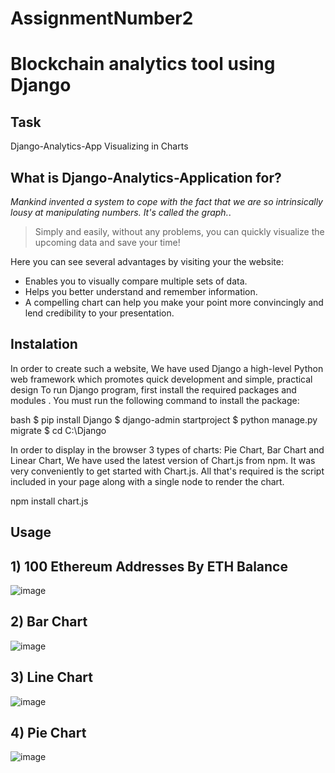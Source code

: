 # AssignmentNumber2
# Blockchain analytics tool using Django 
## Task
Django-Analytics-App Visualizing in Charts
## What is Django-Analytics-Application for?

 *Mankind invented a system to cope with the fact that we are so intrinsically lousy at manipulating numbers. It's called the graph.*.

> Simply and easily, without any problems, you can quickly visualize the upcoming data and save your time!


Here you can see several advantages by visiting your the website:

- Enables you to visually compare multiple sets of data.
- Helps you better understand and remember information.
- A compelling chart can help you make your point more convincingly and lend credibility to your presentation.

## Instalation
In order to create such a website, We have used Django a high-level Python web framework which promotes quick development and simple, practical design
To run Django program, first install the required packages and modules . You must run the following command to install the package:

bash
$ pip install Django
$ django-admin startproject
$ python manage.py migrate
$ cd C:\Django 

In order to display in the browser 3 types of charts: Pie Chart, Bar Chart and Linear Chart, We have used the latest version of Chart.js from npm. It was very conveniently to get started with Chart.js. All that's required is the script included in your page along with a single <canvas> node to render the chart.

npm install chart.js
  
## Usage
## 1) 100 Ethereum Addresses By ETH Balance
![image](https://user-images.githubusercontent.com/74869146/153430747-57f70619-7e11-4fc4-b500-5cb7c8c5610c.png)

  
  
  
## 2) Bar Chart
![image](https://user-images.githubusercontent.com/74869146/153430778-715ab455-7b02-4564-99bd-20f2918b42df.png)

  
  
## 3) Line Chart
![image](https://user-images.githubusercontent.com/74869146/153430870-2ff0a48c-221c-4289-a347-a512ecddedf9.png)

  
  
## 4) Pie Chart
![image](https://user-images.githubusercontent.com/74869146/153430941-96561153-67b4-4229-869c-9598679c97d7.png)

  
 
